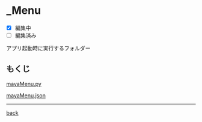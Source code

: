 # _Menu
- [x] 編集中
- [ ] 編集済み

アプリ起動時に実行するフォルダー
## もくじ
[mayaMenu.py](/_menu/_documect/mayaMenuPy.md)

[mayaMenu.json](/_menu/_documect/mayaMenuJson.md)

---
[back](../README.md)